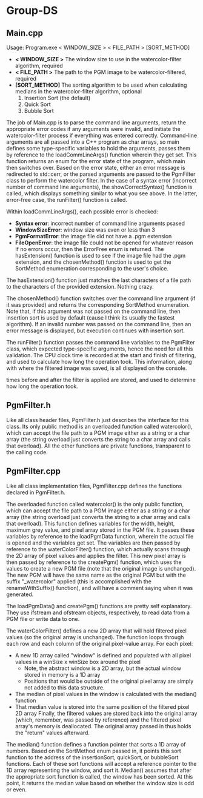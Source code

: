 # Group-DS

## Main.cpp
Usage: Program.exe < WINDOW_SIZE > < FILE_PATH > [SORT_METHOD]
* __< WINDOW_SIZE >__  The window size to use in the watercolor-filter algorithm, required
* __< FILE_PATH >__  The path to the PGM image to be watercolor-filtered, required
* __[SORT_METHOD]__  The sorting algorithm to be used when calculating medians in the watercolor-filter algorithm, optional
  1. Insertion Sort (the default)
  2. Quick Sort
  3. Bubble Sort

The job of Main.cpp is to parse the command line arguments, return the appropriate error codes if any arguments were invalid,
and initiate the watercolor-filter process if everything was entered correctly.  Command-line arguments are all passed into a 
C++ program as char arrays, so main defines some type-specific variables to hold the arguments, passes them by reference to
the loadCommLineArgs() function wherein they get set. This function returns an enum for the error state of the program, which
main then switches over.  Based on the error state, either an error message is redirected to std::cerr, or the parsed
arguments are passed to the PgmFilter class to perform the watercolor filter.  In the case of a syntax error (incorrect
number of command line arguments), the showCorrectSyntax() function is called, which displays something similar to what you
see above.  In the latter, error-free case, the runFilter() function is called.

Within loadCommLineArgs(), each possible error is checked:
* __Syntax error__: incorrect number of command line arguments psased
* __WindowSizeError__: window size was even or less than 3
* __PgmFormatError__: the image file did not have a .pgm extension
* __FileOpenError__: the image file could not be opened for whatever reason
If no errors occur, then the ErrorFree enum is returned.  The hasExtension() function is used to see if the image file had the
.pgm extension, and the chosenMethod() function is used to get the SortMethod enumeration corresponding to the user's choice.

The hasExtension() function just matches the last characters of a file path to the characters of the provided extension.
Nothing crazy.

The chosenMethod() function switches over the command line argument (if it was provided) and returns the corresponding
SortMethod enumeration.  Note that, if this argument was not passed on the command line, then insertion sort is used by default
(cause I think its usually the fastest algorithm).  If an invalid number was passed on the command line, then an error message
is displayed, but execution continues with insertion sort.

The runFilter() function passes the command line variables to the PgmFilter class, which expected type-specific arguments,
hence the need for all this validation.  The CPU clock time is recorded at the start and finish of filtering, and
used to calculate how long the operation took.  This information, along with where the filtered image was saved, is all displayed
on the console.

times before and after the filter is applied are stored, and used to determine how long the operation took.

## PgmFilter.h
Like all class header files, PgmFilter.h just describes the interface for this class.  Its only public method is an
overloaded function called watercolor(), which can accept the file path to a PGM image either as a string or a char array (the
string overload just converts the string to a char array and calls that overload).  All the other functions are private
functions, transparent to the calling code.

## PgmFilter.cpp
Like all class implementation files, PgmFilter.cpp defines the functions declared in PgmFilter.h.

The overloaded function called watercolor() is the only public function, which can accept the file path to a PGM image either
as a string or a char array (the string overload just converts the string to a char array and calls that overload).
This function defines variables for the width, height, maximum grey value, and pixel array stored in the PGM file.
It passes these variables by reference to the loadPgmData function, wherein the actual file is opened and the variables get set.
The variables are then passed by reference to the waterColorFilter() function, which actually scans through the 2D array of
pixel values and applies the filter.  This new pixel array is then passed by reference to the createPgm() function, which uses
the values to create a new PGM file (note that the original image is unchanged).
The new PGM will have the same name as the original PGM but with the suffix "_watercolor" applied (this is accomplished with
the renameWithSuffix() function), and will have a comment saying when it was generated.

The loadPgmData() and createPgm() functions are pretty self explanatory.  They use ifstream and ofstream objects, respectively, to read data from a PGM file or write data to one.

The waterColorFilter() defines a new 2D array that will hold filtered pixel values (so the original array is unchanged).
The function loops through each row and each column of the original pixel-value array.
For each pixel:
* A new 1D array called "window" is defined and populated with all pixel values in a winSize x winSize box around the pixel
  * Note, the abstract window is a 2D array, but the actual window stored in memory is a 1D array
  * Positions that would be outside of the original pixel array are simply not added to this data structure.
* The median of pixel values in the window is calculated with the median() function
* That median value is stored into the same position of the filtered pixel 2D array
Finally, the filtered values are stored back into the original array (which, remember, was passed by reference) and the
filtered pixel array's memory is deallocated.  The original array passed in thus holds the "return" values afterward.

The median() function defines a function pointer that sorts a 1D array of numbers.  Based on the SortMethod enum passed in,
it points this sort function to the address of the insertionSort, quickSort, or bubbleSort functions.  Each of these sort
functions will accept a reference pointer to the 1D array representing the window, and sort it.  Median() assumes that after
the appropriate sort function is called, the window has been sorted.  At this point, it returns the median value based on
whether the window size is odd or even.
